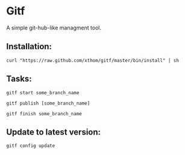 Gitf
====

A simple git-hub-like managment tool.

Installation: 
-------------

	curl "https://raw.github.com/xthom/gitf/master/bin/install" | sh

Tasks:
------

	gitf start some_branch_name
	
	gitf publish [some_branch_name]
	
	gitf finish some_branch_name

Update to latest version:
-------------------------

	gitf config update
